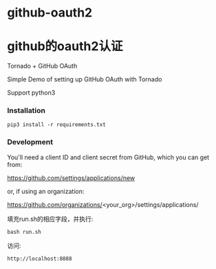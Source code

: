 # github-oauth2
github的oauth2认证
======

Tornado + GitHub OAuth

Simple Demo of setting up GitHub OAuth with Tornado

Support python3

### Installation

```
pip3 install -r requirements.txt
```

### Development

You'll need a client ID and client secret from GitHub, which you can get from:

https://github.com/settings/applications/new

or, if using an organization:

https://github.com/organizations/<your_org>/settings/applications/

填充run.sh的相应字段，并执行:

```
bash run.sh
```

访问:
```
http://localhost:8088
```

